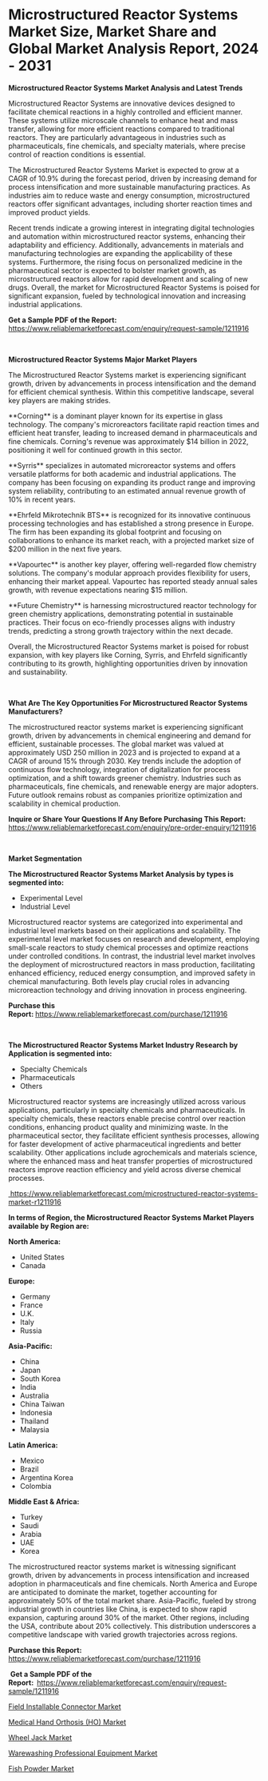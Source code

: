 <p><h1>Microstructured Reactor Systems Market Size, Market Share and Global Market Analysis Report, 2024 - 2031</h1></p><p><strong>Microstructured Reactor Systems Market Analysis and Latest Trends</strong></p>
<p><p>Microstructured Reactor Systems are innovative devices designed to facilitate chemical reactions in a highly controlled and efficient manner. These systems utilize microscale channels to enhance heat and mass transfer, allowing for more efficient reactions compared to traditional reactors. They are particularly advantageous in industries such as pharmaceuticals, fine chemicals, and specialty materials, where precise control of reaction conditions is essential.</p><p>The Microstructured Reactor Systems Market is expected to grow at a CAGR of 10.9% during the forecast period, driven by increasing demand for process intensification and more sustainable manufacturing practices. As industries aim to reduce waste and energy consumption, microstructured reactors offer significant advantages, including shorter reaction times and improved product yields. </p><p>Recent trends indicate a growing interest in integrating digital technologies and automation within microstructured reactor systems, enhancing their adaptability and efficiency. Additionally, advancements in materials and manufacturing technologies are expanding the applicability of these systems. Furthermore, the rising focus on personalized medicine in the pharmaceutical sector is expected to bolster market growth, as microstructured reactors allow for rapid development and scaling of new drugs. Overall, the market for Microstructured Reactor Systems is poised for significant expansion, fueled by technological innovation and increasing industrial applications.</p></p>
<p><strong>Get a Sample PDF of the Report:&nbsp;</strong> <a href="https://www.reliablemarketforecast.com/enquiry/request-sample/1211916?utm_campaign=1108&utm_medium=2&utm_source=Github&utm_content=ia&utm_term=17122024&utm_id=microstructured-reactor-systems">https://www.reliablemarketforecast.com/enquiry/request-sample/1211916</a></p>
<p>&nbsp;</p>
<p><strong>Microstructured Reactor Systems Major Market Players</strong></p>
<p><p>The Microstructured Reactor Systems market is experiencing significant growth, driven by advancements in process intensification and the demand for efficient chemical synthesis. Within this competitive landscape, several key players are making strides.</p><p>**Corning** is a dominant player known for its expertise in glass technology. The company's microreactors facilitate rapid reaction times and efficient heat transfer, leading to increased demand in pharmaceuticals and fine chemicals. Corning's revenue was approximately $14 billion in 2022, positioning it well for continued growth in this sector.</p><p>**Syrris** specializes in automated microreactor systems and offers versatile platforms for both academic and industrial applications. The company has been focusing on expanding its product range and improving system reliability, contributing to an estimated annual revenue growth of 10% in recent years.</p><p>**Ehrfeld Mikrotechnik BTS** is recognized for its innovative continuous processing technologies and has established a strong presence in Europe. The firm has been expanding its global footprint and focusing on collaborations to enhance its market reach, with a projected market size of $200 million in the next five years.</p><p>**Vapourtec** is another key player, offering well-regarded flow chemistry solutions. The company's modular approach provides flexibility for users, enhancing their market appeal. Vapourtec has reported steady annual sales growth, with revenue expectations nearing $15 million.</p><p>**Future Chemistry** is harnessing microstructured reactor technology for green chemistry applications, demonstrating potential in sustainable practices. Their focus on eco-friendly processes aligns with industry trends, predicting a strong growth trajectory within the next decade.</p><p>Overall, the Microstructured Reactor Systems market is poised for robust expansion, with key players like Corning, Syrris, and Ehrfeld significantly contributing to its growth, highlighting opportunities driven by innovation and sustainability.</p></p>
<p>&nbsp;</p>
<p><strong>What Are The Key Opportunities For Microstructured Reactor Systems Manufacturers?</strong></p>
<p><p>The microstructured reactor systems market is experiencing significant growth, driven by advancements in chemical engineering and demand for efficient, sustainable processes. The global market was valued at approximately USD 250 million in 2023 and is projected to expand at a CAGR of around 15% through 2030. Key trends include the adoption of continuous flow technology, integration of digitalization for process optimization, and a shift towards greener chemistry. Industries such as pharmaceuticals, fine chemicals, and renewable energy are major adopters. Future outlook remains robust as companies prioritize optimization and scalability in chemical production.</p></p>
<p><strong>Inquire or Share Your Questions If Any Before Purchasing This Report:</strong> <a href="https://www.reliablemarketforecast.com/enquiry/pre-order-enquiry/1211916?utm_campaign=1108&utm_medium=2&utm_source=Github&utm_content=ia&utm_term=17122024&utm_id=microstructured-reactor-systems">https://www.reliablemarketforecast.com/enquiry/pre-order-enquiry/1211916</a></p>
<p>&nbsp;</p>
<p><strong>Market Segmentation</strong></p>
<p><strong>The Microstructured Reactor Systems Market Analysis by types is segmented into:</strong></p>
<p><ul><li>Experimental Level</li><li>Industrial Level</li></ul></p>
<p><p>Microstructured reactor systems are categorized into experimental and industrial level markets based on their applications and scalability. The experimental level market focuses on research and development, employing small-scale reactors to study chemical processes and optimize reactions under controlled conditions. In contrast, the industrial level market involves the deployment of microstructured reactors in mass production, facilitating enhanced efficiency, reduced energy consumption, and improved safety in chemical manufacturing. Both levels play crucial roles in advancing microreaction technology and driving innovation in process engineering.</p></p>
<p><strong>Purchase this Report:&nbsp;</strong><a href="https://www.reliablemarketforecast.com/purchase/1211916?utm_campaign=1108&utm_medium=2&utm_source=Github&utm_content=ia&utm_term=17122024&utm_id=microstructured-reactor-systems">https://www.reliablemarketforecast.com/purchase/1211916</a></p>
<p>&nbsp;</p>
<p><strong>The Microstructured Reactor Systems Market Industry Research by Application is segmented into:</strong></p>
<p><ul><li>Specialty Chemicals</li><li>Pharmaceuticals</li><li>Others</li></ul></p>
<p><p>Microstructured reactor systems are increasingly utilized across various applications, particularly in specialty chemicals and pharmaceuticals. In specialty chemicals, these reactors enable precise control over reaction conditions, enhancing product quality and minimizing waste. In the pharmaceutical sector, they facilitate efficient synthesis processes, allowing for faster development of active pharmaceutical ingredients and better scalability. Other applications include agrochemicals and materials science, where the enhanced mass and heat transfer properties of microstructured reactors improve reaction efficiency and yield across diverse chemical processes.</p></p>
<p><a href="https://www.reliablemarketforecast.com/microstructured-reactor-systems-market-r1211916?utm_campaign=1108&utm_medium=2&utm_source=Github&utm_content=ia&utm_term=17122024&utm_id=microstructured-reactor-systems">&nbsp;https://www.reliablemarketforecast.com/microstructured-reactor-systems-market-r1211916</a></p>
<p><strong>In terms of Region, the Microstructured Reactor Systems Market Players available by Region are:</strong></p>
<p>
    <p> <strong> North America: </strong>
        <ul>
            <li>United States</li>
            <li>Canada</li>
        </ul>
        </p> 
    <p> <strong> Europe: </strong>
        <ul>
            <li>Germany</li>
            <li>France</li>
            <li>U.K.</li>
            <li>Italy</li>
            <li>Russia</li>
        </ul>
        </p> 
    <p> <strong> Asia-Pacific: </strong>
        <ul>
            <li>China</li>
            <li>Japan</li>
            <li>South Korea</li>
            <li>India</li>
            <li>Australia</li>
            <li>China Taiwan</li>
            <li>Indonesia</li>
            <li>Thailand</li>
            <li>Malaysia</li>
        </ul>
        </p> 
    <p> <strong> Latin America: </strong>
        <ul>
            <li>Mexico</li>
            <li>Brazil</li>
            <li>Argentina Korea</li>
            <li>Colombia</li>
        </ul>
        </p> 
    <p> <strong> Middle East & Africa: </strong>
        <ul>
            <li>Turkey</li>
            <li>Saudi</li>
            <li>Arabia</li>
            <li>UAE</li>
            <li>Korea</li>
        </ul>
    </p>
    </p>
<p><p>The microstructured reactor systems market is witnessing significant growth, driven by advancements in process intensification and increased adoption in pharmaceuticals and fine chemicals. North America and Europe are anticipated to dominate the market, together accounting for approximately 50% of the total market share. Asia-Pacific, fueled by strong industrial growth in countries like China, is expected to show rapid expansion, capturing around 30% of the market. Other regions, including the USA, contribute about 20% collectively. This distribution underscores a competitive landscape with varied growth trajectories across regions.</p></p>
<p><strong>Purchase this Report: </strong><a href="https://www.reliablemarketforecast.com/purchase/1211916?utm_campaign=1108&utm_medium=2&utm_source=Github&utm_content=ia&utm_term=17122024&utm_id=microstructured-reactor-systems">https://www.reliablemarketforecast.com/purchase/1211916</a></p>
<p>&nbsp;<strong>Get a Sample PDF of the Report:&nbsp;&nbsp;</strong><a href="https://www.reliablemarketforecast.com/enquiry/request-sample/1211916?utm_campaign=1108&utm_medium=2&utm_source=Github&utm_content=ia&utm_term=17122024&utm_id=microstructured-reactor-systems">https://www.reliablemarketforecast.com/enquiry/request-sample/1211916</a></p>
<p><strong></strong></p>
<p><p><a href="https://www.linkedin.com/pulse/empowering-stakeholders-insights-from-field-installable-q0sle?utm_campaign=1108&utm_medium=2&utm_source=Github&utm_content=ia&utm_term=17122024&utm_id=microstructured-reactor-systems">Field Installable Connector Market</a></p><p><a href="https://github.com/CliffMedina6/Market-Research-Report-List-7/blob/main/medical-hand-orthosis-ho-market.md?utm_campaign=1108&utm_medium=2&utm_source=Github&utm_content=ia&utm_term=17122024&utm_id=microstructured-reactor-systems">Medical Hand Orthosis (HO) Market</a></p><p><a href="https://www.linkedin.com/pulse/projecting-growth-trajectory-wheel-jack-market-size-share-from-wp1uf?utm_campaign=1108&utm_medium=2&utm_source=Github&utm_content=ia&utm_term=17122024&utm_id=microstructured-reactor-systems">Wheel Jack Market</a></p><p><a href="https://www.linkedin.com/pulse/warewashing-professional-equipment-market-study-offers-insightful-50ycf?utm_campaign=1108&utm_medium=2&utm_source=Github&utm_content=ia&utm_term=17122024&utm_id=microstructured-reactor-systems">Warewashing Professional Equipment Market</a></p><p><a href="https://www.linkedin.com/pulse/global-analysis-fish-powder-market-size-scope-2024-2031-company-0hrde?utm_campaign=1108&utm_medium=2&utm_source=Github&utm_content=ia&utm_term=17122024&utm_id=microstructured-reactor-systems">Fish Powder Market</a></p></p>